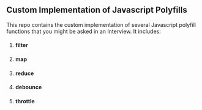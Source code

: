 ## Custom Implementation of Javascript Polyfills

This repo contains the custom implementation of several Javascript polyfill functions that you might be asked in an Interview. It includes:

1. #### filter 
2. #### map
3. #### reduce
4. #### debounce
5. #### throttle
